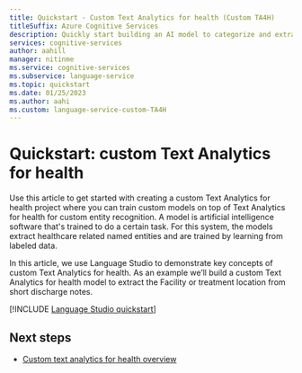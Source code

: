 ```yaml
---
title: Quickstart - Custom Text Analytics for health (Custom TA4H)
titleSuffix: Azure Cognitive Services
description: Quickly start building an AI model to categorize and extract information from healthcare unstructured text.
services: cognitive-services
author: aahill
manager: nitinme
ms.service: cognitive-services
ms.subservice: language-service
ms.topic: quickstart
ms.date: 01/25/2023
ms.author: aahi
ms.custom: language-service-custom-TA4H
---
```


# Quickstart: custom Text Analytics for health

Use this article to get started with creating a custom Text Analytics for health project where you can train custom models on top of Text Analytics for health for custom entity recognition. A model is artificial intelligence software that's trained to do a certain task. For this system, the models extract healthcare related named entities and are trained by learning from labeled data.

In this article, we use Language Studio to demonstrate key concepts of custom Text Analytics for health. As an example we’ll build a custom Text Analytics for health model to extract the Facility or treatment location from short discharge notes.

<!--::: zone pivot="language-studio"-->

[!INCLUDE [Language Studio quickstart](includes/quickstarts/language-studio.md)]

<!-- ::: zone-end

::: zone pivot="rest-api"

[!INCLUDE [REST API quickstart](includes/quickstarts/rest-api.md)]

::: zone-end -->

## Next steps

* [Custom text analytics for health overview](overview.md)
<!--After you've created entity extraction model, you can:

* [Use the runtime API to extract entities](how-to/call-api.md)

When you start to create your own custom Text Analytics for health projects, use the how-to articles to learn more about data labeling, training and consuming your model in greater detail:

* [Data selection and schema design](how-to/design-schema.md)
* [Tag data](how-to/tag-data.md)
* [Train a model](how-to/train-model.md)
* [Model evaluation](how-to/view-model-evaluation.md)-->

